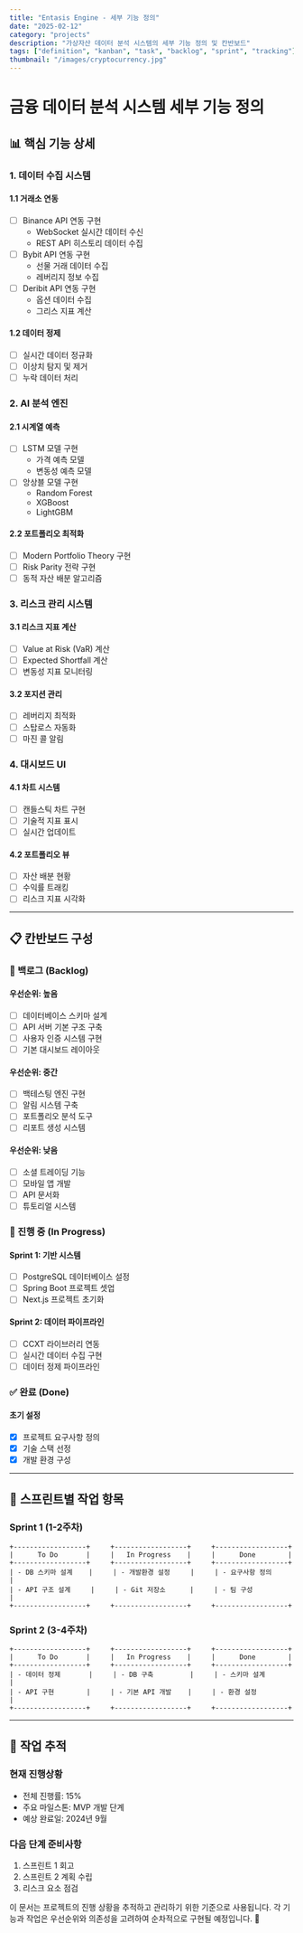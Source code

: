 ```yaml
---
title: "Entasis Engine - 세부 기능 정의"
date: "2025-02-12"
category: "projects"
description: "가상자산 데이터 분석 시스템의 세부 기능 정의 및 칸반보드"
tags: ["definition", "kanban", "task", "backlog", "sprint", "tracking"]
thumbnail: "/images/cryptocurrency.jpg"
---
```


# 금융 데이터 분석 시스템 세부 기능 정의

## 📊 핵심 기능 상세

### 1. 데이터 수집 시스템

#### 1.1 거래소 연동

- [ ] Binance API 연동 구현
  - WebSocket 실시간 데이터 수신
  - REST API 히스토리 데이터 수집
- [ ] Bybit API 연동 구현
  - 선물 거래 데이터 수집
  - 레버리지 정보 수집
- [ ] Deribit API 연동 구현
  - 옵션 데이터 수집
  - 그리스 지표 계산

#### 1.2 데이터 정제

- [ ] 실시간 데이터 정규화
- [ ] 이상치 탐지 및 제거
- [ ] 누락 데이터 처리

### 2. AI 분석 엔진

#### 2.1 시계열 예측

- [ ] LSTM 모델 구현
  - 가격 예측 모델
  - 변동성 예측 모델
- [ ] 앙상블 모델 구현
  - Random Forest
  - XGBoost
  - LightGBM

#### 2.2 포트폴리오 최적화

- [ ] Modern Portfolio Theory 구현
- [ ] Risk Parity 전략 구현
- [ ] 동적 자산 배분 알고리즘

### 3. 리스크 관리 시스템

#### 3.1 리스크 지표 계산

- [ ] Value at Risk (VaR) 계산
- [ ] Expected Shortfall 계산
- [ ] 변동성 지표 모니터링

#### 3.2 포지션 관리

- [ ] 레버리지 최적화
- [ ] 스탑로스 자동화
- [ ] 마진 콜 알림

### 4. 대시보드 UI

#### 4.1 차트 시스템

- [ ] 캔들스틱 차트 구현
- [ ] 기술적 지표 표시
- [ ] 실시간 업데이트

#### 4.2 포트폴리오 뷰

- [ ] 자산 배분 현황
- [ ] 수익률 트래킹
- [ ] 리스크 지표 시각화

---

## 📋 칸반보드 구성

### 🎯 백로그 (Backlog)

#### 우선순위: 높음

- [ ] 데이터베이스 스키마 설계
- [ ] API 서버 기본 구조 구축
- [ ] 사용자 인증 시스템 구현
- [ ] 기본 대시보드 레이아웃

#### 우선순위: 중간

- [ ] 백테스팅 엔진 구현
- [ ] 알림 시스템 구축
- [ ] 포트폴리오 분석 도구
- [ ] 리포트 생성 시스템

#### 우선순위: 낮음

- [ ] 소셜 트레이딩 기능
- [ ] 모바일 앱 개발
- [ ] API 문서화
- [ ] 튜토리얼 시스템

### 🏃 진행 중 (In Progress)

#### Sprint 1: 기반 시스템

- [ ] PostgreSQL 데이터베이스 설정
- [ ] Spring Boot 프로젝트 셋업
- [ ] Next.js 프로젝트 초기화

#### Sprint 2: 데이터 파이프라인

- [ ] CCXT 라이브러리 연동
- [ ] 실시간 데이터 수집 구현
- [ ] 데이터 정제 파이프라인

### ✅ 완료 (Done)

#### 초기 설정

- [x] 프로젝트 요구사항 정의
- [x] 기술 스택 선정
- [x] 개발 환경 구성

---

## 📅 스프린트별 작업 항목

### Sprint 1 (1-2주차)

```plaintext
+------------------+     +------------------+     +------------------+
|      To Do       |     |   In Progress    |     |      Done        |
+------------------+     +------------------+     +------------------+
| - DB 스키마 설계    |     | - 개발환경 설정     |     | - 요구사항 정의      |
| - API 구조 설계     |     | - Git 저장소      |     | - 팀 구성          |
+------------------+     +------------------+     +------------------+
```

### Sprint 2 (3-4주차)

```plaintext
+------------------+     +------------------+     +------------------+
|      To Do       |     |   In Progress    |     |      Done        |
+------------------+     +------------------+     +------------------+
| - 데이터 정제       |     | - DB 구축         |     | - 스키마 설계       |
| - API 구현        |     | - 기본 API 개발    |     | - 환경 설정         |
+------------------+     +------------------+     +------------------+
```

---

## 🔄 작업 추적

### 현재 진행상황

- 전체 진행률: 15%
- 주요 마일스톤: MVP 개발 단계
- 예상 완료일: 2024년 9월

### 다음 단계 준비사항

1. 스프린트 1 회고
2. 스프린트 2 계획 수립
3. 리스크 요소 점검

이 문서는 프로젝트의 진행 상황을 추적하고 관리하기 위한 기준으로 사용됩니다. 각 기능과 작업은 우선순위와 의존성을 고려하여 순차적으로 구현될 예정입니다. 🚀
